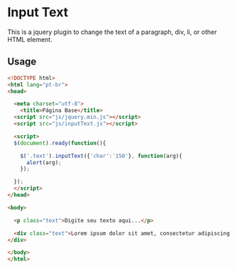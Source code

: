 Input Text
=======================

This is a jquery plugin to change the text of a paragraph, div, li, or other HTML element.

Usage
--------------


```html
<!DOCTYPE html>
<html lang="pt-br">
<head>

  <meta charset="utf-8">
	<title>Página Base</title>
  <script src="js/jquery.min.js"></script>
  <script src="js/inputText.js"></script>

  <script>
  $(document).ready(function(){

    $('.text').inputText({'char':'150'}, function(arg){
  	  alert(arg);
	});

  });	
  </script>
</head>

<body>

  <p class="text">Digite seu texto aqui...</p>

  <div class="text">Lorem ipsum dolor sit amet, consectetur adipiscing elit. Cras in mauris massa, et vestibulum nibh. Fusce feugiat consectetur lectus id porta. Pellentesque a orci felis, vel volutpat orci. Morbi vitae elit diam. Ut aliquam condimentum suscipit. Quisque nec elit quam. Nam varius gravida arcu vel iaculis. Cras massa sapien, dictum nec ultrices dignissim, sodales vitae libero.
</div>

</body>
</html>
```
